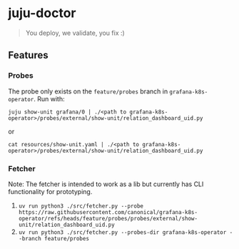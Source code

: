 # juju-doctor
> You deploy, we validate, you fix :)

## Features

### Probes
The probe only exists on the `feature/probes` branch in `grafana-k8s-operator`.  Run with:

```
juju show-unit grafana/0 | ./<path to grafana-k8s-operator>/probes/external/show-unit/relation_dashboard_uid.py
```

or

```
cat resources/show-unit.yaml | ./<path to grafana-k8s-operator>/probes/external/show-unit/relation_dashboard_uid.py
```

### Fetcher

Note: The fetcher is intended to work as a lib but currently has CLI functionality for prototyping.
1. `uv run python3 ./src/fetcher.py --probe https://raw.githubusercontent.com/canonical/grafana-k8s-operator/refs/heads/feature/probes/probes/external/show-unit/relation_dashboard_uid.py`
2. `uv run python3 ./src/fetcher.py --probes-dir grafana-k8s-operator --branch feature/probes`